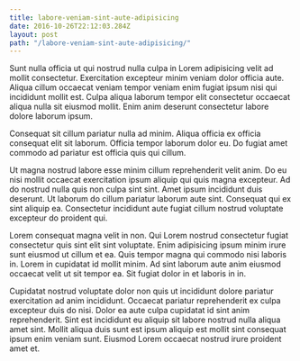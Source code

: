 ```yaml
---
title: labore-veniam-sint-aute-adipisicing
date: 2016-10-26T22:12:03.284Z
layout: post
path: "/labore-veniam-sint-aute-adipisicing/"
---
```


Sunt nulla officia ut qui nostrud nulla culpa in Lorem adipisicing velit ad mollit consectetur. Exercitation excepteur minim veniam dolor officia aute. Aliqua cillum occaecat veniam tempor veniam enim fugiat ipsum nisi qui incididunt mollit est. Culpa aliqua laborum tempor elit consectetur occaecat aliqua nulla sit eiusmod mollit. Enim anim deserunt consectetur labore dolore laborum ipsum.

Consequat sit cillum pariatur nulla ad minim. Aliqua officia ex officia consequat elit sit laborum. Officia tempor laborum dolor eu. Do fugiat amet commodo ad pariatur est officia quis qui cillum.

Ut magna nostrud labore esse minim cillum reprehenderit velit anim. Do eu nisi mollit occaecat exercitation ipsum aliquip qui quis magna excepteur. Ad do nostrud nulla quis non culpa sint sint. Amet ipsum incididunt duis deserunt. Ut laborum do cillum pariatur laborum aute sint. Consequat qui ex sint aliquip ea. Consectetur incididunt aute fugiat cillum nostrud voluptate excepteur do proident qui.

Lorem consequat magna velit in non. Qui Lorem nostrud consectetur fugiat consectetur quis sint elit sint voluptate. Enim adipisicing ipsum minim irure sunt eiusmod ut cillum et ea. Quis tempor magna qui commodo nisi laboris in. Lorem in cupidatat id mollit minim. Ad sint laborum aute anim eiusmod occaecat velit ut sit tempor ea. Sit fugiat dolor in et laboris in in.

Cupidatat nostrud voluptate dolor non quis ut incididunt dolore pariatur exercitation ad anim incididunt. Occaecat pariatur reprehenderit ex culpa excepteur duis do nisi. Dolor ea aute culpa cupidatat id sint anim reprehenderit. Sint est incididunt eu aliquip sit labore nostrud nulla aliqua amet sint. Mollit aliqua duis sunt est ipsum aliquip est mollit sint consequat ipsum enim veniam sunt. Eiusmod Lorem occaecat nostrud irure proident amet et.